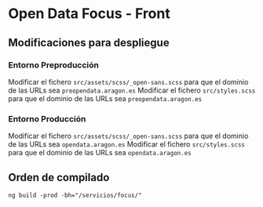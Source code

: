 # Open Data Focus - Front

## Modificaciones para despliegue
### Entorno Preproducción
Modificar el fichero `src/assets/scss/_open-sans.scss` para que el dominio de las URLs sea `preopendata.aragon.es`
Modificar el fichero `src/styles.scss` para que el dominio de las URLs sea `preopendata.aragon.es`

### Entorno Producción
Modificar el fichero `src/assets/scss/_open-sans.scss` para que el dominio de las URLs sea `opendata.aragon.es`
Modificar el fichero `src/styles.scss` para que el dominio de las URLs sea `opendata.aragon.es`

## Orden de compilado
`ng build -prod -bh="/servicios/focus/"`
